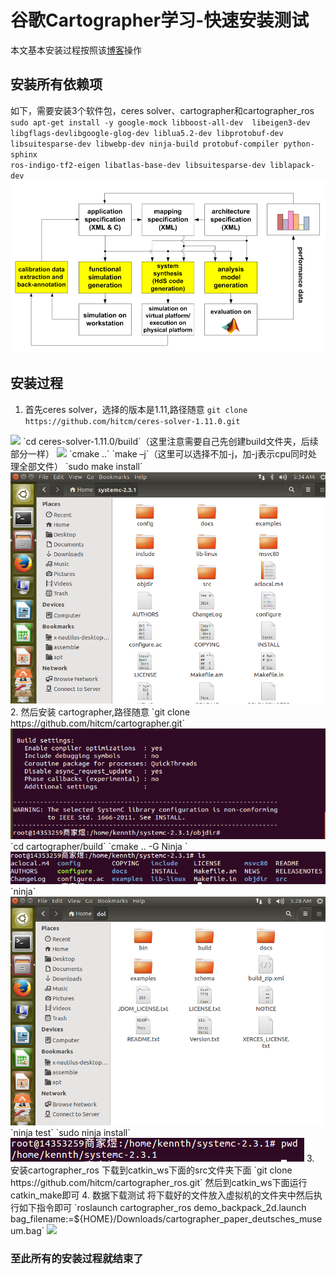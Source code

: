# 谷歌Cartographer学习-快速安装测试
本文基本安装过程按照该[博客](http://wiki.ros.org/jade/Installation/Ubuntu)操作
## 安装所有依赖项
如下，需要安装3个软件包，ceres solver、cartographer和cartographer_ros    
`sudo apt-get install -y google-mock libboost-all-dev  libeigen3-dev `
`libgflags-devlibgoogle-glog-dev liblua5.2-dev libprotobuf-dev`
`libsuitesparse-dev libwebp-dev ninja-build protobuf-compiler python-sphinx`  
`ros-indigo-tf2-eigen libatlas-base-dev libsuitesparse-dev liblapack-dev`
<img src = "/img/1.png" />
## 安装过程
1. 首先ceres solver，选择的版本是1.11,路径随意
`git clone https://github.com/hitcm/ceres-solver-1.11.0.git`
<img src = "/img/2.png" />
`cd ceres-solver-1.11.0/build`（这里注意需要自己先创建build文件夹，后续部分一样）
<img src = "/img/3.png" />
`cmake ..`
`make –j`（这里可以选择不加-j，加-j表示cpu同时处理全部文件）
`sudo make install`
<img src = "/img/5.png" />
2. 然后安装 cartographer,路径随意     
`git clone https://github.com/hitcm/cartographer.git` 
<img src = "/img/6.png" />   
`cd cartographer/build`    
`cmake .. -G Ninja `
<img src = "/img/7.png" />  
`ninja`
<img src = "/img/4.png" />
`ninja test`
`sudo ninja install`
<img src = "/img/8.png" />  
3. 安装cartographer_ros   
下载到catkin_ws下面的src文件夹下面   
`git clone https://github.com/hitcm/cartographer_ros.git`   
然后到catkin_ws下面运行catkin_make即可
4. 数据下载测试    
将下载好的文件放入虚拟机的文件夹中然后执行如下指令即可
`roslaunch cartographer_ros demo_backpack_2d.launch bag_filename:=${HOME}/Downloads/cartographer_paper_deutsches_museum.bag`
<img src = "/img/11.png" />  

### 至此所有的安装过程就结束了

